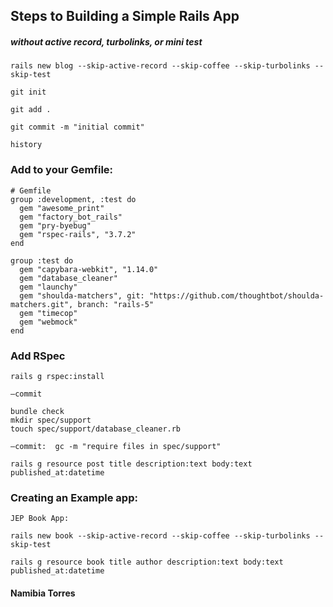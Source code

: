 ## Steps to Building a Simple Rails App
##### without active record, turbolinks, or mini test

```
rails new blog --skip-active-record --skip-coffee --skip-turbolinks --skip-test

git init

git add .

git commit -m "initial commit"

history
```

### Add to your Gemfile:

```
# Gemfile
group :development, :test do
  gem "awesome_print"
  gem "factory_bot_rails"
  gem "pry-byebug"
  gem "rspec-rails", "3.7.2"
end

group :test do
  gem "capybara-webkit", "1.14.0"
  gem "database_cleaner"
  gem "launchy"
  gem "shoulda-matchers", git: "https://github.com/thoughtbot/shoulda-matchers.git", branch: "rails-5"
  gem "timecop"
  gem "webmock"
end
```

### Add RSpec

```
rails g rspec:install

—commit

bundle check
mkdir spec/support
touch spec/support/database_cleaner.rb

—commit:  gc -m "require files in spec/support"

rails g resource post title description:text body:text published_at:datetime
```


### Creating an Example app:

```
JEP Book App:

rails new book --skip-active-record --skip-coffee --skip-turbolinks --skip-test

rails g resource book title author description:text body:text published_at:datetime
```


#### Namibia Torres
